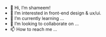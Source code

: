- 👋 Hi, I’m shameem!
- 👀 I’m interested in front-end design & ux/ui.
- 🌱 I’m currently learning ...
- 💞️ I’m looking to collaborate on ...
- 📫 How to reach me ...

<!---
Shameem806/Shameem806 is a ✨ special ✨ repository because its `README.md` (this file) appears on your GitHub profile.
You can click the Preview link to take a look at your changes.
--->

